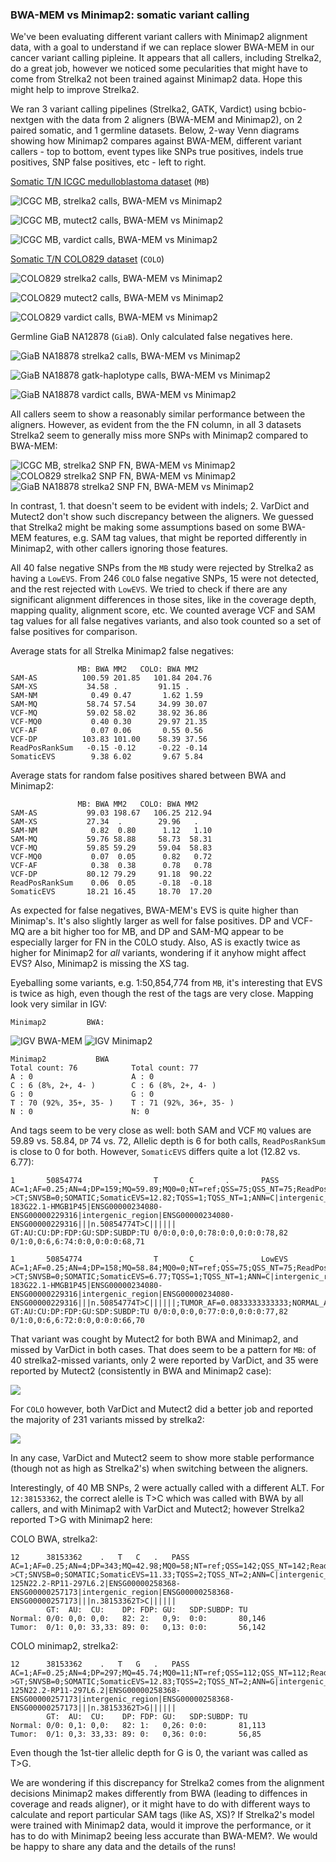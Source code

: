 ### BWA-MEM vs Minimap2: somatic variant calling 

We've been evaluating different variant callers with Minimap2 alignment data, with a goal to understand if we can replace slower BWA-MEM in our cancer variant calling pipleine. It appears that all callers, including Strelka2, do a great job, however we noticed some pecularities that might have to come from Strelka2 not been trained against Minimap2 data. Hope this might help to improve Strelka2.

We ran 3 variant calling pipelines (Strelka2, GATK, Vardict) using bcbio-nextgen with the data from 2 aligners (BWA-MEM and Minimap2), on 2 paired somatic, and 1 germline datasets. Below, 2-way Venn diagrams showing how Minimap2 compares against BWA-MEM, different variant callers - top to bottom, event types like SNPs true positives, indels true positives, SNP false positives, etc - left to right.

[Somatic T/N ICGC medulloblastoma dataset](https://www.nature.com/articles/ncomms10001) (`MB`)

![ICGC MB, strelka2 calls, BWA-MEM vs Minimap2](img/mb_strelka2.png)

![ICGC MB, mutect2 calls, BWA-MEM vs Minimap2](img/mb_mutect2.png)

![ICGC MB, vardict calls, BWA-MEM vs Minimap2](img/mb_vardict.png)

[Somatic T/N COLO829 dataset](https://www.ncbi.nlm.nih.gov/pmc/articles/PMC4837349) (`COLO`)

![COLO829 strelka2 calls, BWA-MEM vs Minimap2](img/colo_strelka2.png)

![COLO829 mutect2 calls, BWA-MEM vs Minimap2](img/colo_mutect2.png)

![COLO829 vardict calls, BWA-MEM vs Minimap2](img/colo_vardict.png)

Germline GiaB NA12878 (`GiaB`). Only calculated false negatives here.

![GiaB NA18878 strelka2 calls, BWA-MEM vs Minimap2](img/giab_strelka2.png)

![GiaB NA18878 gatk-haplotype calls, BWA-MEM vs Minimap2](img/giab_gatk.png)

![GiaB NA18878 vardict calls, BWA-MEM vs Minimap2](img/giab_vardict.png)

All callers seem to show a reasonably similar performance between the aligners. However, as evident from the the FN column, in all 3 datasets Strelka2 seem to generally miss more SNPs with Minimap2 compared to BWA-MEM:

![ICGC MB, strelka2 SNP FN, BWA-MEM vs Minimap2](img/mb_strelka2_fn.png) ![COLO829 strelka2 SNP FN, BWA-MEM vs Minimap2](img/colo_strelka2_fn.png) ![GiaB NA18878 strelka2 SNP FN, BWA-MEM vs Minimap2](img/giab_strelka2_fn.png)

In contrast, 1. that doesn't seem to be evident with indels; 2. VarDict and Mutect2 don't show such discrepancy between the aligners. We guessed that Strelka2 might be making some assumptions based on some BWA-MEM features, e.g. SAM tag values, that might be reported differently in Minimap2, with other callers ignoring those features.

All 40 false negative SNPs from the `MB` study were rejected by Strelka2 as having a `LowEVS`. From 246 `COLO` false negative SNPs, 15 were not detected, and the rest rejected with `LowEVS`. We tried to check if there are any significant alignment differences in those sites, like in the coverage depth, mapping quality, alignment score, etc. We counted average VCF and SAM tag values for all false negatives variants, and also took counted so a set of false positives for comparison.

Average stats for all Strelka Minimap2 false negatives:
```
               MB: BWA MM2   COLO: BWA MM2
SAM-AS          100.59 201.85   101.84 204.76
SAM-XS           34.58 .         91.15 .
SAM-NM            0.49 0.47       1.62 1.59
SAM-MQ           58.74 57.54     34.99 30.07
VCF-MQ           59.02 58.02     38.92 36.86
VCF-MQ0           0.40 0.30      29.97 21.35
VCF-AF            0.07 0.06       0.55 0.56
VCF-DP          103.83 101.00    58.39 37.56
ReadPosRankSum   -0.15 -0.12     -0.22 -0.14
SomaticEVS        9.38 6.02       9.67 5.84
```

Average stats for random false positives shared between BWA and Minimap2:
```
               MB: BWA MM2   COLO: BWA MM2
SAM-AS           99.03 198.67   106.25 212.94
SAM-XS           27.34  .        29.96   .
SAM-NM            0.82  0.80      1.12   1.10
SAM-MQ           59.76 58.88     58.73  58.31
VCF-MQ           59.85 59.29     59.04  58.83
VCF-MQ0           0.07  0.05      0.82   0.72
VCF-AF            0.38  0.38      0.78   0.78
VCF-DP           80.12 79.29     91.18  90.22
ReadPosRankSum    0.06  0.05     -0.18  -0.18
SomaticEVS       18.21 16.45     18.70  17.20
```
As expected for false negatives, BWA-MEM's EVS is quite higher than Minimap's. It's also slightly larger as well for false positives. DP and VCF-MQ are a bit higher too for MB, and DP and SAM-MQ appear to be especially larger for FN in the C0LO study. Also, AS is exactly twice as higher for Minimap2 for _all_ variants, wondering if it anyhow might affect EVS? Also, Minimap2 is missing the XS tag.

Eyeballing some variants, e.g. 1:50,854,774 from `MB`, it's interesting that EVS is twice as high, even though the rest of the tags are very close. Mapping look very similar in IGV: 
```
Minimap2         BWA:
```
![IGV BWA-MEM](img/igv_bwa.png) ![IGV Minimap2](img/igv_minimap2.png)
```   
Minimap2       	   BWA   
Total count: 76            Total count: 77   
A : 0                      A : 0 
C : 6 (8%, 2+, 4- )        C : 6 (8%, 2+, 4- ) 
G : 0                      G : 0 
T : 70 (92%, 35+, 35- )    T : 71 (92%, 36+, 35- )
N : 0                      N: 0
```

And tags seem to be very close as well: both SAM and VCF `MQ` values are 59.89 vs. 58.84, `DP` 74 vs. 72, Allelic depth is 6 for both calls, `ReadPosRankSum` is close to 0 for both. However, `SomaticEVS` differs quite a lot (12.82 vs. 6.77):
``` Strelka2 BWA (batch1-strelka2-annotated-bwa.vcf.gz)
1       50854774        .       T       C       .       PASS    AC=1;AF=0.25;AN=4;DP=159;MQ=59.89;MQ0=0;NT=ref;QSS=75;QSS_NT=75;ReadPosRankSum=-0.14;SGT=TT->CT;SNVSB=0;SOMATIC;SomaticEVS=12.82;TQSS=1;TQSS_NT=1;ANN=C|intergenic_region|MODIFIER|RP11-183G22.1-HMGB1P45|ENSG00000234080-ENSG00000229316|intergenic_region|ENSG00000234080-ENSG00000229316|||n.50854774T>C||||||     GT:AU:CU:DP:FDP:GU:SDP:SUBDP:TU 0/0:0,0:0,0:78:0:0,0:0:0:78,82  0/1:0,0:6,6:74:0:0,0:0:0:68,71
```
``` Strelka2 Minimap2 (mb_strelka_snp_uniq_fn.normalised.vcf.gz)
1       50854774        .       T       C       .       LowEVS  AC=1;AF=0.25;AN=4;DP=158;MQ=58.84;MQ0=0;NT=ref;QSS=75;QSS_NT=75;ReadPosRankSum=-0.03;SGT=TT->CT;SNVSB=0;SOMATIC;SomaticEVS=6.77;TQSS=1;TQSS_NT=1;ANN=C|intergenic_region|MODIFIER|RP11-183G22.1-HMGB1P45|ENSG00000234080-ENSG00000229316|intergenic_region|ENSG00000234080-ENSG00000229316|||n.50854774T>C||||||;TUMOR_AF=0.0833333333333;NORMAL_AF=0.0;TUMOR_DP=72;NORMAL_DP=77;TUMOR_MQ=58.84000015258789     GT:AU:CU:DP:FDP:GU:SDP:SUBDP:TU 0/0:0,0:0,0:77:0:0,0:0:0:77,82  0/1:0,0:6,6:72:0:0,0:0:0:66,70
```

That variant was cought by Mutect2 for both BWA and Minimap2, and missed by VarDict in both cases. That does seem to be a pattern for `MB`: of 40 strelka2-missed variants, only 2 were reported by VarDict, and 35 were reported by Mutect2 (consistently in BWA and Minimap2 case):

![](img/mb_40_all.png)

For `COLO` however, both VarDict and Mutect2 did a better job and reported the majority of 231 variants missed by strelka2:

![](img/colo_231_all.png)

In any case, VarDict and Mutect2 seem to show more stable performance (though not as high as Strelka2's) when switching between the aligners.

Interestingly, of 40 MB SNPs, 2 were actually called with a different ALT. For `12:38153362`, the correct alelle is T>C which was called with BWA by all callers, and with Minimap2 with VarDict and Mutect2; however Strelka2 reported T>G with Minimap2 here:

COLO BWA, strelka2:
```
12		38153362	.	T	C	.	PASS	AC=1;AF=0.25;AN=4;DP=343;MQ=42.98;MQ0=58;NT=ref;QSS=142;QSS_NT=142;ReadPosRankSum=-0.47;SGT=TT->CT;SNVSB=0;SOMATIC;SomaticEVS=11.33;TQSS=2;TQSS_NT=2;ANN=C|intergenic_region|MODIFIER|RP11-125N22.2-RP11-297L6.2|ENSG00000258368-ENSG00000257173|intergenic_region|ENSG00000258368-ENSG00000257173|||n.38153362T>C||||||	
        GT:  AU:  CU:    DP: FDP: GU:   SDP:SUBDP: TU	
Normal: 0/0: 0,0: 0,0:   82: 2:   0,9:  0:0:       80,146	
Tumor:  0/1: 0,0: 33,33: 89: 0:   0,13: 0:0:       56,142
```
COLO minimap2, strelka2:
```
12		38153362	.	T	G	.	PASS	AC=1;AF=0.25;AN=4;DP=297;MQ=45.74;MQ0=11;NT=ref;QSS=112;QSS_NT=112;ReadPosRankSum=-0.47;SGT=TT->GT;SNVSB=0;SOMATIC;SomaticEVS=12.83;TQSS=2;TQSS_NT=2;ANN=G|intergenic_region|MODIFIER|RP11-125N22.2-RP11-297L6.2|ENSG00000258368-ENSG00000257173|intergenic_region|ENSG00000258368-ENSG00000257173|||n.38153362T>G||||||	
        GT:  AU:  CU:    DP: FDP: GU:   SDP:SUBDP: TU	
Normal: 0/0: 0,1: 0,0:   82: 1:   0,26: 0:0:       81,113	
Tumor:  0/1: 0,3: 33,33: 89: 0:   0,36: 0:0:       56,85         
```
Even though the 1st-tier allelic depth for G is 0, the variant was called as T>G.

We are wondering if this discrepancy for Strelka2 comes from the alignment decisions Minimap2 makes differently from BWA (leading to diffences in coverage and reads aligner), or it might have to do with different ways to calculate and report particular SAM tags (like AS, XS)? If Strelka2's model were trained with Minimap2 data, would it improve the performance, or it has to do with Minimap2 beeing less accurate than BWA-MEM?. We would be happy to share any data and the details of the runs!
